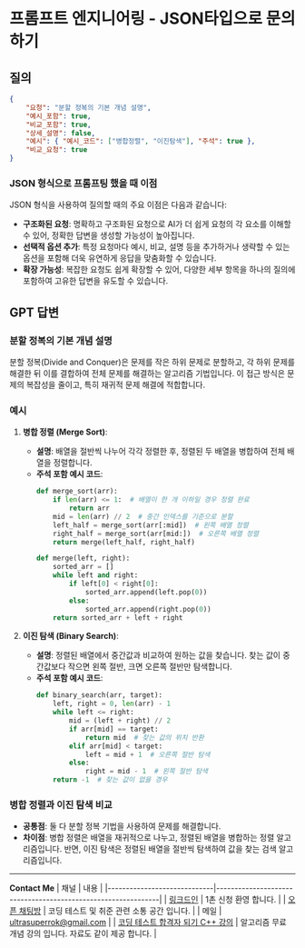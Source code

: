 
# 프롬프트 엔지니어링 - JSON타입으로 문의하기

## 질의
```json
{
    "요청": "분할 정복의 기본 개념 설명",
    "예시_포함": true,
    "비교_포함": true,
    "상세_설명": false,
    "예시": { "예시_코드": ["병합정렬", "이진탐색"], "주석": true },
    "비교_요청": true
}
```

### JSON 형식으로 프롬프팅 했을 때 이점
JSON 형식을 사용하여 질의할 때의 주요 이점은 다음과 같습니다:
- **구조화된 요청**: 명확하고 구조화된 요청으로 AI가 더 쉽게 요청의 각 요소를 이해할 수 있어, 정확한 답변을 생성할 가능성이 높아집니다.
- **선택적 옵션 추가**: 특정 요청마다 예시, 비교, 설명 등을 추가하거나 생략할 수 있는 옵션을 포함해 더욱 유연하게 응답을 맞춤화할 수 있습니다.
- **확장 가능성**: 복잡한 요청도 쉽게 확장할 수 있어, 다양한 세부 항목을 하나의 질의에 포함하여 고유한 답변을 유도할 수 있습니다.

## GPT 답변
### 분할 정복의 기본 개념 설명
분할 정복(Divide and Conquer)은 문제를 작은 하위 문제로 분할하고, 각 하위 문제를 해결한 뒤 이를 결합하여 전체 문제를 해결하는 알고리즘 기법입니다. 이 접근 방식은 문제의 복잡성을 줄이고, 특히 재귀적 문제 해결에 적합합니다.

### 예시
1. **병합 정렬 (Merge Sort)**:
   - **설명**: 배열을 절반씩 나누어 각각 정렬한 후, 정렬된 두 배열을 병합하여 전체 배열을 정렬합니다.
   - **주석 포함 예시 코드**:
     ```python
     def merge_sort(arr):
         if len(arr) <= 1:  # 배열이 한 개 이하일 경우 정렬 완료
             return arr
         mid = len(arr) // 2  # 중간 인덱스를 기준으로 분할
         left_half = merge_sort(arr[:mid])  # 왼쪽 배열 정렬
         right_half = merge_sort(arr[mid:])  # 오른쪽 배열 정렬
         return merge(left_half, right_half)

     def merge(left, right):
         sorted_arr = []
         while left and right:
             if left[0] < right[0]:
                 sorted_arr.append(left.pop(0))
             else:
                 sorted_arr.append(right.pop(0))
         return sorted_arr + left + right
     ```

2. **이진 탐색 (Binary Search)**:
   - **설명**: 정렬된 배열에서 중간값과 비교하여 원하는 값을 찾습니다. 찾는 값이 중간값보다 작으면 왼쪽 절반, 크면 오른쪽 절반만 탐색합니다.
   - **주석 포함 예시 코드**:
     ```python
     def binary_search(arr, target):
         left, right = 0, len(arr) - 1
         while left <= right:
             mid = (left + right) // 2
             if arr[mid] == target:
                 return mid  # 찾는 값의 위치 반환
             elif arr[mid] < target:
                 left = mid + 1  # 오른쪽 절반 탐색
             else:
                 right = mid - 1  # 왼쪽 절반 탐색
         return -1  # 찾는 값이 없을 경우
     ```

### 병합 정렬과 이진 탐색 비교
- **공통점**: 둘 다 분할 정복 기법을 사용하여 문제를 해결합니다.
- **차이점**: 병합 정렬은 배열을 재귀적으로 나누고, 정렬된 배열을 병합하는 정렬 알고리즘입니다. 반면, 이진 탐색은 정렬된 배열을 절반씩 탐색하여 값을 찾는 검색 알고리즘입니다.

---
**Contact Me**
| 채널                        | 내용                                                          |
|-----------------------------|--------------------------------------------------------------|
| [링크드인](https://www.linkedin.com/in/ultrasuperrok/)               |  1촌 신청 환영 합니다. |
| [오픈 채팅방](https://open.kakao.com/o/gX0WnTCf)             |  코딩 테스트 및 취준 관련 소통 공간 입니다. |
| 메일                   | ultrasuperrok@gmail.com  |
| [코딩 테스트 합격자 되기 C++ 강의](https://inf.run/H9yxm) |  알고리즘 무료 개념 강의 입니다. 자료도 같이 제공 합니다. |
